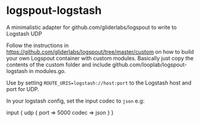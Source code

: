 # logspout-logstash
A minimalistic adapter for github.com/gliderlabs/logspout to write to Logstash UDP

Follow the instructions in https://github.com/gliderlabs/logspout/tree/master/custom on how to build your own Logspout container with custom modules. Basically just copy the contents of the custom folder and include github.com/looplab/logspout-logstash in modules.go.

Use by setting `ROUTE_URIS=logstash://host:port` to the Logstash host and port for UDP.

In your logstash config, set the input codec to `json` e.g:

input {
  udp {
    port => 5000
    codec => json
  }
}

